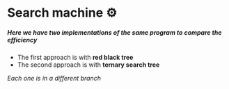 # Search machine :gear:

##### Here we have two implementations of the same program to compare the efficiency

 - The first approach is with **red black tree**
 - The second approach is with **ternary search tree**

*Each one is in a different branch*
